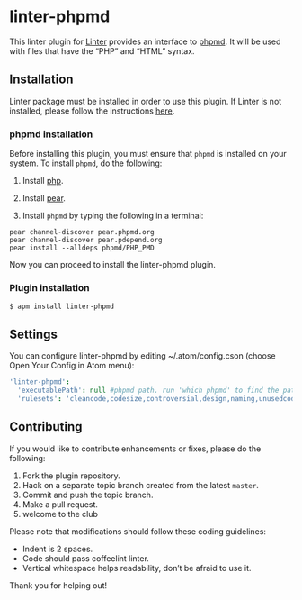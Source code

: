 linter-phpmd
=========================

This linter plugin for [Linter](https://github.com/AtomLinter/Linter) provides an interface to [phpmd](http://phpmd.org/documentation/index.html). It will be used with files that have the “PHP” and “HTML” syntax.

## Installation
Linter package must be installed in order to use this plugin. If Linter is not installed, please follow the instructions [here](https://github.com/AtomLinter/Linter).

### phpmd installation
Before installing this plugin, you must ensure that `phpmd` is installed on your system. To install `phpmd`, do the following:

1. Install [php](http://php.net).

2. Install [pear](http://pear.php.net).

3. Install `phpmd` by typing the following in a terminal:
 ```ShellSession
 pear channel-discover pear.phpmd.org
 pear channel-discover pear.pdepend.org
 pear install --alldeps phpmd/PHP_PMD
 ```

Now you can proceed to install the linter-phpmd plugin.

### Plugin installation
```ShellSession
$ apm install linter-phpmd
```

## Settings
You can configure linter-phpmd by editing ~/.atom/config.cson (choose Open Your Config in Atom menu):
```cson
'linter-phpmd':
  'executablePath': null #phpmd path. run 'which phpmd' to find the path
  'rulesets': 'cleancode,codesize,controversial,design,naming,unusedcode' #phpmd rulesets
```

## Contributing
If you would like to contribute enhancements or fixes, please do the following:

1. Fork the plugin repository.
1. Hack on a separate topic branch created from the latest `master`.
1. Commit and push the topic branch.
1. Make a pull request.
1. welcome to the club

Please note that modifications should follow these coding guidelines:

- Indent is 2 spaces.
- Code should pass coffeelint linter.
- Vertical whitespace helps readability, don’t be afraid to use it.

Thank you for helping out!
